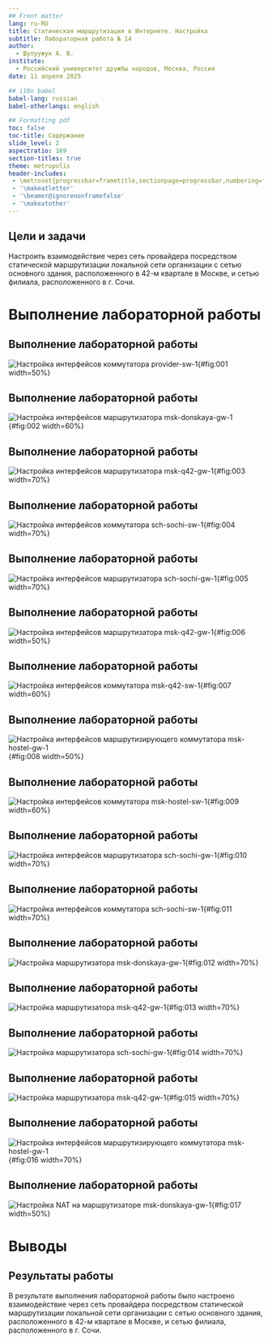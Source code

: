 ```yaml
---
## Front matter
lang: ru-RU
title: Статическая маршрутизация в Интернете. Настройка
subtitle: Лабораторная работа № 14
author:
  - Шулуужук А. В.
institute:
  - Российский университет дружбы народов, Москва, Россия
date: 11 апреля 2025

## i18n babel
babel-lang: russian
babel-otherlangs: english

## Formatting pdf
toc: false
toc-title: Содержание
slide_level: 2
aspectratio: 169
section-titles: true
theme: metropolis
header-includes:
 - \metroset{progressbar=frametitle,sectionpage=progressbar,numbering=fraction}
 - '\makeatletter'
 - '\beamer@ignorenonframefalse'
 - '\makeatother'
---
```


## Цели и задачи

Настроить взаимодействие через сеть провайдера посредством статической маршрутизации локальной сети организации с сетью основного здания, расположенного в 42-м квартале в Москве, и сетью филиала, расположенного в г. Сочи.

# Выполнение лабораторной работы

## Выполнение лабораторной работы

![Настройка интерфейсов коммутатора provider-sw-1](image/1.png){#fig:001 width=50%}

## Выполнение лабораторной работы

![Настройка интерфейсов маршрутизатора msk-donskaya-gw-1](image/2.png){#fig:002 width=60%}

## Выполнение лабораторной работы

![Настройка интерфейсов маршрутизатора msk-q42-gw-1](image/3.png){#fig:003 width=70%}

## Выполнение лабораторной работы

![Настройка интерфейсов коммутатора sch-sochi-sw-1](image/4.png){#fig:004 width=70%}

## Выполнение лабораторной работы

![Настройка интерфейсов маршрутизатора sch-sochi-gw-1](image/5.png){#fig:005 width=70%}

## Выполнение лабораторной работы

![Настройка интерфейсов маршрутизатора msk-q42-gw-1](image/6.png){#fig:006 width=50%}

## Выполнение лабораторной работы

![Настройка интерфейсов коммутатора msk-q42-sw-1](image/7.png){#fig:007 width=60%}

## Выполнение лабораторной работы

![Настройка интерфейсов маршрутизирующего коммутатора msk-hostel-gw-1](image/8.png){#fig:008 width=50%}

## Выполнение лабораторной работы

![Настройка интерфейсов коммутатора msk-hostel-sw-1](image/9.png){#fig:009 width=60%}

## Выполнение лабораторной работы

![Настройка интерфейсов маршрутизатора sch-sochi-gw-1](image/10.png){#fig:010 width=70%}

## Выполнение лабораторной работы

![Настройка интерфейсов коммутатора sch-sochi-sw-1](image/11.png){#fig:011 width=70%}

## Выполнение лабораторной работы

![Настройка маршрутизатора msk-donskaya-gw-1](image/12.png){#fig:012 width=70%}

## Выполнение лабораторной работы

![Настройка маршрутизатора msk-q42-gw-1](image/13.png){#fig:013 width=70%}

## Выполнение лабораторной работы

![Настройка маршрутизатора sch-sochi-gw-1](image/14.png){#fig:014 width=70%}

## Выполнение лабораторной работы

![Настройка маршрутизатора msk-q42-gw-1](image/15.png){#fig:015 width=70%}

## Выполнение лабораторной работы

![Настройка интерфейсов маршрутизирующего коммутатора msk-hostel-gw-1](image/16.png){#fig:016 width=70%}

## Выполнение лабораторной работы

![Настройка NAT на маршрутизаторе msk-donskaya-gw-1](image/17.png){#fig:017 width=50%}

# Выводы

## Результаты работы

В результате выполнения лабораторной работы было настроено взаимодействие через сеть провайдера посредством статической маршрутизации локальной сети организации с сетью основного здания, расположенного в 42-м квартале в Москве, и сетью филиала, расположенного в г. Сочи.

